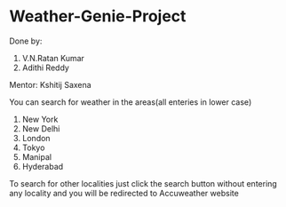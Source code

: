 # Weather-Genie-Project
Done by:
1. V.N.Ratan Kumar
2. Adithi Reddy

Mentor:
Kshitij Saxena

You can search for weather in the areas(all enteries in lower case)
1. New York
2. New Delhi
3. London
4. Tokyo
5. Manipal
6. Hyderabad

To search for other localities just click the search button without entering any locality and you will be redirected to Accuweather website
